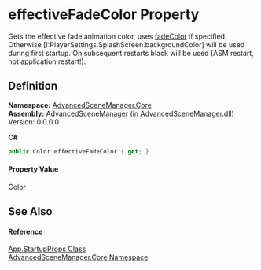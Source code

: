 # effectiveFadeColor Property


Gets the effective fade animation color, uses <a href="F_AdvancedSceneManager_Core_App_StartupProps_fadeColor">fadeColor</a> if specified. Otherwise [!:PlayerSettings.SplashScreen.backgroundColor] will be used during first startup. On subsequent restarts black will be used (ASM restart, not application restart!).



## Definition
**Namespace:** <a href="N_AdvancedSceneManager_Core">AdvancedSceneManager.Core</a>  
**Assembly:** AdvancedSceneManager (in AdvancedSceneManager.dll) Version: 0.0.0.0

**C#**
``` C#
public Color effectiveFadeColor { get; }
```



#### Property Value
Color

## See Also


#### Reference
<a href="T_AdvancedSceneManager_Core_App_StartupProps">App.StartupProps Class</a>  
<a href="N_AdvancedSceneManager_Core">AdvancedSceneManager.Core Namespace</a>  
